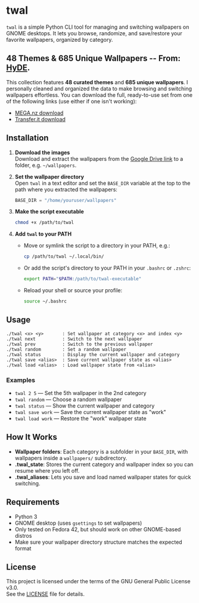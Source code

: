 # twal

`twal` is a simple Python CLI tool for managing and switching wallpapers on GNOME desktops. It lets you browse, randomize, and save/restore your favorite wallpapers, organized by category.

## 48 Themes & 685 Unique Wallpapers -- From: [HyDE](https://github.com/HyDE-Project/hyde-gallery).

This collection features **48 curated themes** and **685 unique wallpapers**. I personally cleaned and organized the data to make browsing and switching wallpapers effortless.
You can download the full, ready-to-use set from one of the following links (use either if one isn't working):

- [MEGA.nz download](https://mega.nz/file/Ww53HYRa#2kVseOCFmunQWE9t5WhNnvxTvkAm1VbEbfPzntZAu_c)
- [Transfer.it download](https://transfer.it/t/ylesjppREZ6K)

## Installation

1. **Download the images**  
    Download and extract the wallpapers from the [Google Drive link](https://drive.google.com/your-link-here) to a folder, e.g. `~/wallpapers`.

2. **Set the wallpaper directory**  
    Open `twal` in a text editor and set the `BASE_DIR` variable at the top to the path where you extracted the wallpapers:
    ```python
    BASE_DIR = "/home/youruser/wallpapers"
    ```

3. **Make the script executable**  
    ```sh
    chmod +x /path/to/twal
    ```

4. **Add `twal` to your PATH**  
    - Move or symlink the script to a directory in your PATH, e.g.:
      ```sh
      cp /path/to/twal ~/.local/bin/
      ```
    - Or add the script's directory to your PATH in your `.bashrc` or `.zshrc`:
      ```sh
      export PATH="$PATH:/path/to/twal-executable"
      ```
    - Reload your shell or source your profile:
      ```sh
      source ~/.bashrc
      ```

## Usage

```
./twal <x> <y>       : Set wallpaper at category <x> and index <y>
./twal next          : Switch to the next wallpaper
./twal prev          : Switch to the previous wallpaper
./twal random        : Set a random wallpaper
./twal status        : Display the current wallpaper and category
./twal save <alias>  : Save current wallpaper state as <alias>
./twal load <alias>  : Load wallpaper state from <alias>
```

### Examples

- `twal 2 5` — Set the 5th wallpaper in the 2nd category
- `twal random` — Choose a random wallpaper
- `twal status` — Show the current wallpaper and category
- `twal save work` — Save the current wallpaper state as "work"
- `twal load work` — Restore the "work" wallpaper state

## How It Works

- **Wallpaper folders**: Each category is a subfolder in your `BASE_DIR`, with wallpapers inside a `wallpapers/` subdirectory.
- **.twal_state**: Stores the current category and wallpaper index so you can resume where you left off.
- **.twal_aliases**: Lets you save and load named wallpaper states for quick switching.

## Requirements

- Python 3
- GNOME desktop (uses `gsettings` to set wallpapers)
- Only tested on Fedora 42, but should work on other GNOME-based distros
- Make sure your wallpaper directory structure matches the expected format

## License

This project is licensed under the terms of the GNU General Public License v3.0.  
See the [LICENSE](./LICENSE) file for details.  

